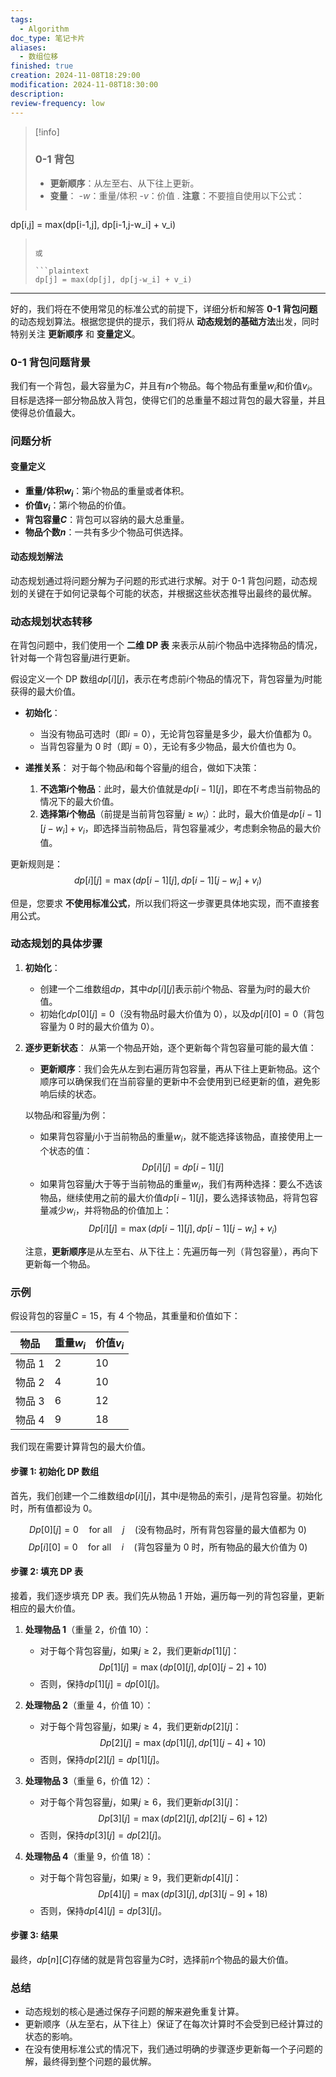 ```yaml
---
tags:
  - Algorithm
doc_type: 笔记卡片
aliases:
  - 数组位移
finished: true
creation: 2024-11-08T18:29:00
modification: 2024-11-08T18:30:00
description: 
review-frequency: low
---
```

>[!info] 
>### 0-1 背包
>
>- **更新顺序**：从左至右、从下往上更新。
>- **变量**：
>-$w$：重量/体积
>-$v$：价值
.
**注意**：不要擅自使用以下公式：
>
>```plaintext
dp[i,j] = max(dp[i-1,j], dp[i-1,j-w_i] + v_i)
>```
>
>或
>
>```plaintext
>dp[j] = max(dp[j], dp[j-w_i] + v_i)
>```


---

好的，我们将在不使用常见的标准公式的前提下，详细分析和解答 **0-1 背包问题** 的动态规划算法。根据您提供的提示，我们将从 **动态规划的基础方法**出发，同时特别关注 **更新顺序** 和 **变量定义**。

### 0-1 背包问题背景

我们有一个背包，最大容量为$C$，并且有$n$个物品。每个物品有重量$w_i$和价值$v_i$。目标是选择一部分物品放入背包，使得它们的总重量不超过背包的最大容量，并且使得总价值最大。

### 问题分析

#### 变量定义

- **重量/体积$w_i$**：第$i$个物品的重量或者体积。
- **价值$v_i$**：第$i$个物品的价值。
- **背包容量$C$**：背包可以容纳的最大总重量。
- **物品个数$n$**：一共有多少个物品可供选择。

#### 动态规划解法

动态规划通过将问题分解为子问题的形式进行求解。对于 0-1 背包问题，动态规划的关键在于如何记录每个可能的状态，并根据这些状态推导出最终的最优解。

### 动态规划状态转移

在背包问题中，我们使用一个 **二维 DP 表** 来表示从前$i$个物品中选择物品的情况，针对每一个背包容量$j$进行更新。

假设定义一个 DP 数组$dp[i][j]$，表示在考虑前$i$个物品的情况下，背包容量为$j$时能获得的最大价值。

- **初始化**：
  - 当没有物品可选时（即$i = 0$），无论背包容量是多少，最大价值都为 0。
  - 当背包容量为 0 时（即$j = 0$），无论有多少物品，最大价值也为 0。

- **递推关系**：
  对于每个物品$i$和每个容量$j$的组合，做如下决策：
  1. **不选第$i$个物品**：此时，最大价值就是$dp[i-1][j]$，即在不考虑当前物品的情况下的最大价值。
  2. **选择第$i$个物品**（前提是当前背包容量$j \geq w_i$）：此时，最大价值是$dp[i-1][j-w_i] + v_i$，即选择当前物品后，背包容量减少，考虑剩余物品的最大价值。

更新规则是：  
$$dp[i][j] = \max (dp[i-1][j], dp[i-1][j-w_i] + v_i)$$

但是，您要求 **不使用标准公式**，所以我们将这一步骤更具体地实现，而不直接套用公式。

### 动态规划的具体步骤

1. **初始化**：
   - 创建一个二维数组$dp$，其中$dp[i][j]$表示前$i$个物品、容量为$j$时的最大价值。
   - 初始化$dp[0][j] = 0$（没有物品时最大价值为 0），以及$dp[i][0] = 0$（背包容量为 0 时的最大价值为 0）。

2. **逐步更新状态**：
   从第一个物品开始，逐个更新每个背包容量可能的最大值：
   
   - **更新顺序**：我们会先从左到右遍历背包容量，再从下往上更新物品。这个顺序可以确保我们在当前容量的更新中不会使用到已经更新的值，避免影响后续的状态。
   
   以物品$i$和容量$j$为例：
   
   - 如果背包容量$j$小于当前物品的重量$w_i$，就不能选择该物品，直接使用上一个状态的值：  
    $$
     Dp[i][j] = dp[i-1][j]
    $$
   - 如果背包容量$j$大于等于当前物品的重量$w_i$，我们有两种选择：要么不选该物品，继续使用之前的最大价值$dp[i-1][j]$，要么选择该物品，将背包容量减少$w_i$，并将物品的价值加上：  
    $$
     Dp[i][j] = \max (dp[i-1][j], dp[i-1][j-w_i] + v_i)
    $$
   
   注意，**更新顺序**是从左至右、从下往上：先遍历每一列（背包容量），再向下更新每一个物品。

### 示例

假设背包的容量$C = 15$，有 4 个物品，其重量和价值如下：

| 物品 | 重量$w_i$| 价值$v_i$|
|------|------------|------------|
| 物品 1 | 2          | 10         |
| 物品 2 | 4          | 10         |
| 物品 3 | 6          | 12         |
| 物品 4 | 9          | 18         |

我们现在需要计算背包的最大价值。

#### 步骤 1: 初始化 DP 数组

首先，我们创建一个二维数组$dp[i][j]$，其中$i$是物品的索引，$j$是背包容量。初始化时，所有值都设为 0。

$$
Dp[0][j] = 0 \quad \text{for all} \quad j \quad (\text{没有物品时，所有背包容量的最大值都为 0})
$$
$$
Dp[i][0] = 0 \quad \text{for all} \quad i \quad (\text{背包容量为 0 时，所有物品的最大价值为 0})
$$

#### 步骤 2: 填充 DP 表

接着，我们逐步填充 DP 表。我们先从物品 1 开始，遍历每一列的背包容量，更新相应的最大价值。

1. **处理物品 1**（重量 2，价值 10）：
   - 对于每个背包容量$j$，如果$j \geq 2$，我们更新$dp[1][j]$：
    $$
     Dp[1][j] = \max (dp[0][j], dp[0][j-2] + 10)
    $$
   - 否则，保持$dp[1][j] = dp[0][j]$。
   
2. **处理物品 2**（重量 4，价值 10）：
   - 对于每个背包容量$j$，如果$j \geq 4$，我们更新$dp[2][j]$：
    $$
     Dp[2][j] = \max (dp[1][j], dp[1][j-4] + 10)
    $$
   - 否则，保持$dp[2][j] = dp[1][j]$。
   
3. **处理物品 3**（重量 6，价值 12）：
   - 对于每个背包容量$j$，如果$j \geq 6$，我们更新$dp[3][j]$：
    $$
     Dp[3][j] = \max (dp[2][j], dp[2][j-6] + 12)
    $$
   - 否则，保持$dp[3][j] = dp[2][j]$。
   
4. **处理物品 4**（重量 9，价值 18）：
   - 对于每个背包容量$j$，如果$j \geq 9$，我们更新$dp[4][j]$：
    $$
     Dp[4][j] = \max (dp[3][j], dp[3][j-9] + 18)
    $$
   - 否则，保持$dp[4][j] = dp[3][j]$。

#### 步骤 3: 结果

最终，$dp[n][C]$存储的就是背包容量为$C$时，选择前$n$个物品的最大价值。

### 总结

- 动态规划的核心是通过保存子问题的解来避免重复计算。
- 更新顺序（从左至右，从下往上）保证了在每次计算时不会受到已经计算过的状态的影响。
- 在没有使用标准公式的情况下，我们通过明确的步骤逐步更新每一个子问题的解，最终得到整个问题的最优解。

